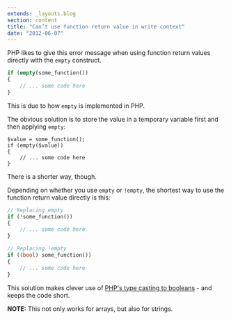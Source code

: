 ```yaml
---
extends: _layouts.blog
section: content
title: "Can’t use function return value in write context"
date: "2012-06-07"
---
```


PHP likes to give this error message when using function return values directly with the `empty` construct.

~~~php
if (empty(some_function())
{
    // ... some code here
}
~~~

This is due to how `empty` is implemented in PHP.

The obvious solution is to store the value in a temporary variable first and then applying `empty`:

~~~
$value = some_function();
if (empty($value))
{
    // ... some code here
}
~~~

There is a shorter way, though.

Depending on whether you use `empty` or `!empty`, the shortest way to use the function return value directly is this:

~~~php
// Replacing empty
if (!some_function())
{
    // ... some code here
}

// Replacing !empty
if ((bool) some_function())
{
    // ... some code here
}
~~~

This solution makes clever use of [PHP's type casting to booleans][1] - and keeps the code short.

**NOTE:** This not only works for arrays, but also for strings.

[1]: http://php.net/manual/en/language.types.boolean.php#language.types.boolean.casting "Explanation of PHP's type casting to booleans"
